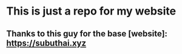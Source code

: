 # This is just a repo for my website

## Thanks to this guy for the base [website]: https://subuthai.xyz
